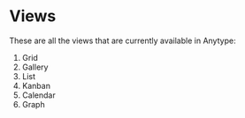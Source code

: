 # Views

These are all the views that are currently available in Anytype:

1. Grid
2. Gallery
3. List
4. Kanban
5. Calendar
6. Graph

<figure><img src="../../.gitbook/assets/image (64).png" alt=""><figcaption></figcaption></figure>
